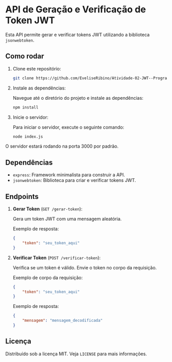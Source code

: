 # API de Geração e Verificação de Token JWT

Esta API permite gerar e verificar tokens JWT utilizando a biblioteca `jsonwebtoken`.

## Como rodar

1. Clone este repositório:

    ```bash
    git clone https://github.com/EveliseRibino/Atividade-02-JWT--Programacao-Web-Back-End.git
    ```

2. Instale as dependências:

    Navegue até o diretório do projeto e instale as dependências:

    ```bash
    npm install
    ```

3. Inicie o servidor:

    Para iniciar o servidor, execute o seguinte comando:

    ```bash
    node index.js
    ```

O servidor estará rodando na porta 3000 por padrão.

## Dependências

- `express`: Framework minimalista para construir a API.
- `jsonwebtoken`: Biblioteca para criar e verificar tokens JWT.

## Endpoints

1. **Gerar Token** (`GET /gerar-token`): 

    Gera um token JWT com uma mensagem aleatória.

    Exemplo de resposta:

    ```json
    {
        "token": "seu_token_aqui"
    }
    ```

2. **Verificar Token** (`POST /verificar-token`): 

    Verifica se um token é válido. Envie o token no corpo da requisição.

    Exemplo de corpo da requisição:

    ```json
    {
        "token": "seu_token_aqui"
    }
    ```

    Exemplo de resposta:

    ```json
    {
        "mensagem": "mensagem_decodificada"
    }
    ```

## Licença

Distribuído sob a licença MIT. Veja `LICENSE` para mais informações.
